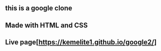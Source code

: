 ## this is a google clone 

## Made with HTML and CSS

## Live page[https://kemelite1.github.io/google2/]